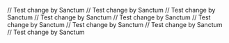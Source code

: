 // Test change by Sanctum
// Test change by Sanctum
// Test change by Sanctum
// Test change by Sanctum
// Test change by Sanctum
// Test change by Sanctum
// Test change by Sanctum
// Test change by Sanctum
// Test change by Sanctum
